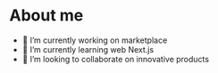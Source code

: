 # About me

- 🔭 I’m currently working on marketplace
- 🌱 I’m currently learning web Next.js
- 👯 I’m looking to collaborate on innovative products
